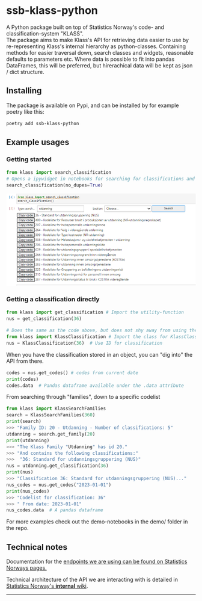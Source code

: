 # ssb-klass-python

A Python package built on top of Statistics Norway's code- and classification-system "KLASS". \
The package aims to make Klass's API for retrieving data easier to use by re-representing Klass's internal hierarchy as python-classes. Containing methods for easier traversal down, search classes and widgets, reasonable defaults to parameters etc.
Where data is possible to fit into pandas DataFrames, this will be preferred, but hirerachical data will be kept as json / dict structure.


## Installing
The package is available on Pypi, and can be installed by for example poetry like this:
```bash
poetry add ssb-klass-python
```


## Example usages


### Getting started
```python
from klass import search_classification
# Opens a ipywidget in notebooks for searching for classifications and copying code, to get started
search_classification(no_dupes=True)
```
![The GUI available through the search_classification function](GUI.png)



### Getting a classification directly
```python
from klass import get_classification # Import the utility-function
nus = get_classification(36)
```

```python
# Does the same as the code above, but does not shy away from using the class directly
from klass import KlassClassification # Import the class for KlassClassifications
nus = KlassClassification(36)  # Use ID for classification
```

When you have the classification stored in an object, you can "dig into" the API from there.
```python
codes = nus.get_codes() # codes from current date
print(codes)
codes.data  # Pandas dataframe available under the .data attribute
```


From searching through "families", down to a specific codelist
```python
from klass import KlassSearchFamilies
search = KlassSearchFamilies(360)
print(search)
>>> "Family ID: 20 - Utdanning - Number of classifications: 5"
utdanning = search.get_family(20)
print(utdanning)
>>> "The Klass Family "Utdanning" has id 20."
>>> "And contains the following classifications:"
>>>  "36: Standard for utdanningsgruppering (NUS)"
nus = utdanning.get_classification(36)
print(nus)
>>> "Classification 36: Standard for utdanningsgruppering (NUS)..."
nus_codes = nus.get_codes("2023-01-01")
print(nus_codes)
>>> "Codelist for classification: 36"
>>> " From date: 2023-01-01"
nus_codes.data  # A pandas dataframe
```


For more examples check out the demo-notebooks in the demo/ folder in the repo.



## Technical notes
Documentation for the [endpoints we are using can be found on Statistics Norways pages.](https://data.ssb.no/api/klass/v1/api-guide.html)

Technical architecture of the API we are interacting with is detailed in [Statistics Norway's **internal** wiki](https://wiki.ssb.no/display/KP/Teknisk+arkitektur#Tekniskarkitektur-GSIM).


---
